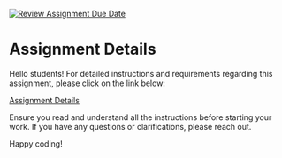 [![Review Assignment Due Date](https://classroom.github.com/assets/deadline-readme-button-24ddc0f5d75046c5622901739e7c5dd533143b0c8e959d652212380cedb1ea36.svg)](https://classroom.github.com/a/02BJGFKt)
# Assignment Details

Hello students! For detailed instructions and requirements regarding this assignment, please click on the link below:

[Assignment Details](https://yong-zhuang.github.io/gvsu-cis371/assignment7.html)

Ensure you read and understand all the instructions before starting your work. If you have any questions or clarifications, please reach out.

Happy coding!
